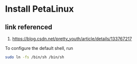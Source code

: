 # Install PetaLinux

## link referenced
1. https://blog.csdn.net/pretty_youth/article/details/133767217

To configure the default shell, run 
```bash
sudo ln -fs /bin/sh /bin/sh
```